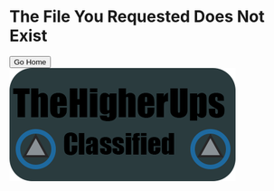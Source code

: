 <h1>The File You Requested Does Not Exist</h1>
<button src="http://cdn.thehigherups.org" style="font-size:20">Go Home</button>
<br>
<img src="logo.png">
